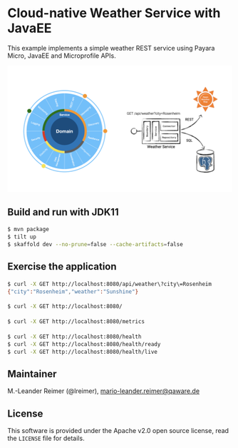 # Cloud-native Weather Service with JavaEE

This example implements a simple weather REST service using Payara Micro, JavaEE and Microprofile APIs.

![Weather Service Architecture](architecture.png)

## Build and run with JDK11

```bash
$ mvn package
$ tilt up
$ skaffold dev --no-prune=false --cache-artifacts=false
```

## Exercise the application

```bash
$ curl -X GET http://localhost:8080/api/weather\?city\=Rosenheim
{"city":"Rosenheim","weather":"Sunshine"}

$ curl -X GET http://localhost:8080/

$ curl -X GET http://localhost:8080/metrics

$ curl -X GET http://localhost:8080/health
$ curl -X GET http://localhost:8080/health/ready
$ curl -X GET http://localhost:8080/health/live
```

## Maintainer

M.-Leander Reimer (@lreimer), <mario-leander.reimer@qaware.de>

## License

This software is provided under the Apache v2.0 open source license, read the `LICENSE`
file for details.
